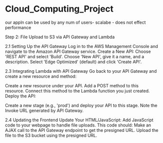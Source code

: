 # Cloud_Computing_Project

our appln can be used by any num of users- scalabe - does not effect performance

Step 2: File Upload to S3 via API Gateway and Lambda

2.1 Setting Up the API Gateway
Log in to the AWS Management Console and navigate to the Amazon API Gateway service.
Create a New API:
Choose 'REST API' and select 'Build'.
Choose 'New API', give it a name, and a description.
Select 'Edge Optimized' (default) and click 'Create API'.

2.3 Integrating Lambda with API Gateway
Go back to your API Gateway and create a new resource and method:

 

Create a new resource under your API.
Add a POST method to this resource.
Connect this method to the Lambda function you just created.
Deploy the API:

 

Create a new stage (e.g., 'prod') and deploy your API to this stage.
Note the Invoke URL generated by API Gateway.

2.4 Updating the Frontend
Update Your HTML/JavaScript:
Add JavaScript code to your webpage to handle file uploads. This code should:
Make an AJAX call to the API Gateway endpoint to get the presigned URL.
Upload the file to the S3 bucket using the presigned URL.
